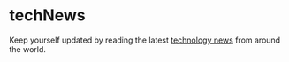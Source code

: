 # techNews
Keep yourself updated by reading the latest [technology news](https://prkagrawal.github.io/techNews/) from around the world.
